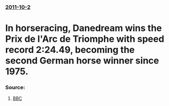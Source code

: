 ### [2011-10-2](/news/2011/10/2/index.md)

# In horseracing, Danedream wins the Prix de l'Arc de Triomphe with speed record 2:24.49, becoming the second German horse winner since 1975. 




### Source:

1. [BBC](http://news.bbc.co.uk/sport2/hi/horse_racing/14935199.stm)
